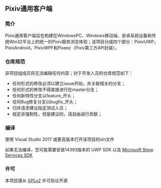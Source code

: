 ## Pixiv通用客户端

### 简介
 Pixiv通用客户端旨在构建在WindowsPC、Windows移动端、安卓系统设备和传统Win32平台上的统一的Pixiv服务浏览体验；该项目分成四个部分：PixivUWP，PixivAndroid，PixivWPF和Pixeez（Pixiv第三方API封装）。

### 仓库规范
 非项目组成员将无法编辑任何内容；对于开发人员的仓库规范如下：
 - 任何形式的修改必须以建立issue开始，并关联相关的分支；
 - 任何形式的修改不得直接进行在master分支；
 - 任何新特性分支以feature_开头；
 - 任何Bug修复分支以bugfix_开头；
 - 归并请求建议指定测试人员；
 - 规定非强制性，但是建议的，请自由进行贡献；


### 编译

使用 Visual Studio 2017 或更高版本打开该项目的sln文件

如果无法编译，您可能需要安装14393版本的 UWP SDK 以及 [Microsoft Store Services SDK](http://aka.ms/store-em-sdk)

### 许可

 本项目遵从 [GPLv2](LISENSE) 许可协议开源